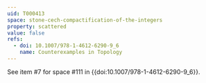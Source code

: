 ```yaml
---
uid: T000413
space: stone-cech-compactification-of-the-integers
property: scattered
value: false
refs:
  - doi: 10.1007/978-1-4612-6290-9_6
    name: Counterexamples in Topology
---
```

See item #7 for space #111 in {{doi:10.1007/978-1-4612-6290-9_6}}.
